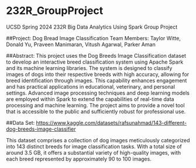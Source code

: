 # 232R_GroupProject
UCSD Spring 2024 232R Big Data Analytics Using Spark Group Project 

##Project: Dog Bread Image Classification 
Team Members: Taylor Witte, Donald Yu, Praveen Manimaran, Vitush Agarwal, Parker Aman

##Abstract: 
This project uses the Dog Breeds Image Classification dataset to develop an interactive breed classification system using Apache Spark and its machine learning libraries. The system is designed to classify images of dogs into their respective breeds with high accuracy, allowing for breed identification through images. This capability enhances engagement and has practical applications in educational, veterinary, and personal settings. Advanced image processing techniques and deep learning models are employed within Spark to extend the capabilities of real-time data processing and machine learning. The project aims to provide a novel tool that is accessible to the public and sufficiently robust for professional use. 

##Data Set: 
https://www.kaggle.com/datasets/rafsunahmad/143-different-dog-breeds-image-classifier

This dataset comprises a collection of dog images meticulously categorized into 143 distinct breeds for image classification tasks. With a total size of around 3.5 GB, it offers a substantial variety of high-quality images, with each breed represented by approximately 90 to 100 images. 


